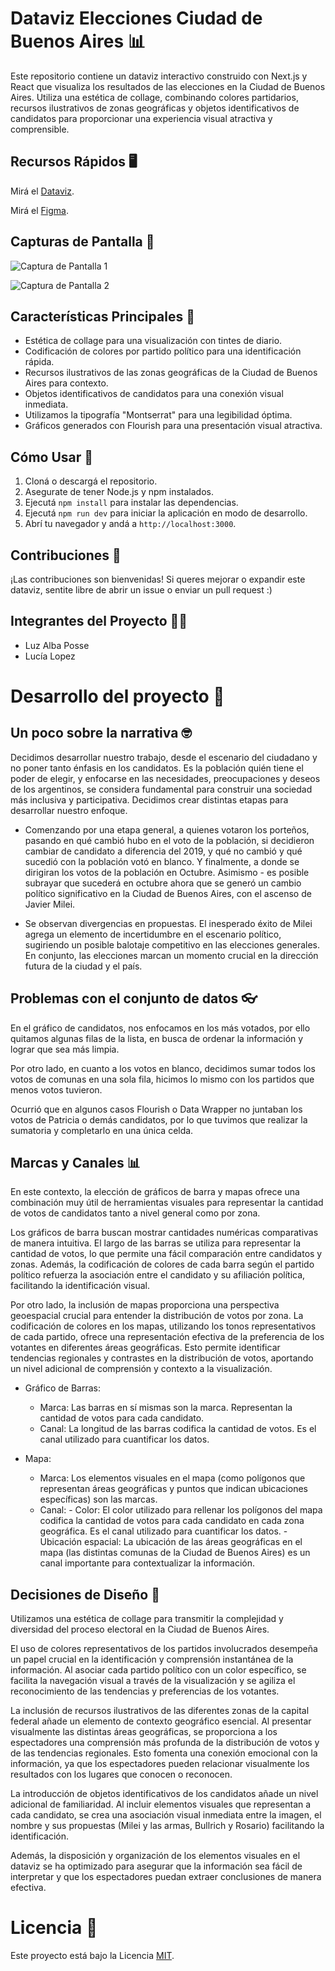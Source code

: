 # Dataviz Elecciones Ciudad de Buenos Aires 📊

Este repositorio contiene un dataviz interactivo construido con Next.js y React que visualiza los resultados de las elecciones en la Ciudad de Buenos Aires. Utiliza una estética de collage, combinando colores partidarios, recursos ilustrativos de zonas geográficas y objetos identificativos de candidatos para proporcionar una experiencia visual atractiva y comprensible.

## Recursos Rápidos 🖥️

Mirá el [Dataviz](https://vd-elecciones-paso-2023.vercel.app/eleccion-portenos).

Mirá el [Figma](https://www.figma.com/file/OJGj9LIlajkbPjwARl5I8i/%C2%BFQu%C3%A9-quieren-los-porte%C3%B1os-para-el-futuro-del-pa%C3%ADs%3F?type=design&node-id=117-2&mode=design).

## Capturas de Pantalla 📸

![Captura de Pantalla 1](https://media.discordapp.net/attachments/1067538761841397861/1153822244972286084/Captura_de_pantalla_2023-09-19_a_las_19.37.13.png?width=1854&height=1112)

![Captura de Pantalla 2](https://media.discordapp.net/attachments/1067538761841397861/1153822245467197600/Captura_de_pantalla_2023-09-19_a_las_19.37.33.png?width=1850&height=1112)

## Características Principales 🌟

- Estética de collage para una visualización con tintes de diario.
- Codificación de colores por partido político para una identificación rápida.
- Recursos ilustrativos de las zonas geográficas de la Ciudad de Buenos Aires para contexto.
- Objetos identificativos de candidatos para una conexión visual inmediata.
- Utilizamos la tipografía "Montserrat" para una legibilidad óptima.
- Gráficos generados con Flourish para una presentación visual atractiva.

## Cómo Usar 🚀

1. Cloná o descargá el repositorio.
2. Asegurate de tener Node.js y npm instalados.
3. Ejecutá `npm install` para instalar las dependencias.
4. Ejecutá `npm run dev` para iniciar la aplicación en modo de desarrollo.
5. Abrí tu navegador y andá a `http://localhost:3000`.

## Contribuciones 🤝

¡Las contribuciones son bienvenidas! Si queres mejorar o expandir este dataviz, sentite libre de abrir un issue o enviar un pull request :)

## Integrantes del Proyecto 👩‍💻

- Luz Alba Posse
- Lucía Lopez

# Desarrollo del proyecto 🔧

## Un poco sobre la narrativa 🤓
Decidimos desarrollar nuestro trabajo, desde el escenario del ciudadano y no poner tanto énfasis en  los candidatos. Es la población quién tiene el poder de elegir, y  enfocarse en las necesidades, preocupaciones y deseos de los argentinos, se considera fundamental para construir una sociedad más inclusiva y participativa.
Decidimos crear distintas etapas para desarrollar nuestro enfoque.

- Comenzando por una etapa general, a quienes votaron los porteños, pasando en qué cambió hubo en el voto de la población, si decidieron cambiar de candidato a diferencia del 2019, y qué no cambió y qué sucedió con la población votó en blanco.  Y finalmente, a donde se dirigiran los votos de la población en Octubre.
Asimismo - es posible subrayar  que sucederá en octubre ahora que se generó  un cambio político significativo en la Ciudad de Buenos Aires, con el ascenso de Javier Milei. 

- Se observan divergencias en propuestas. El inesperado éxito de Milei agrega un elemento de incertidumbre en el escenario político, sugiriendo un posible balotaje competitivo en las elecciones generales. En conjunto, las elecciones marcan un momento crucial en la dirección futura de la ciudad y el país.

## Problemas con el conjunto de datos 👓
En el gráfico de candidatos, nos enfocamos en los más votados, por ello quitamos algunas filas de la lista, en busca de ordenar la información y lograr que sea más limpia.

Por otro lado, en cuanto a los votos en blanco, decidimos sumar todos los votos de comunas en una sola fila, hicimos lo mismo con los partidos que menos votos tuvieron. 

Ocurrió que en algunos casos Flourish o Data Wrapper no juntaban los votos de Patricia o demás candidatos, por lo que tuvimos que realizar la sumatoria y completarlo en una única celda.

## Marcas y Canales 📊
En este contexto, la elección de gráficos de barra y mapas ofrece una combinación muy útil de herramientas visuales para representar la cantidad de votos de candidatos tanto a nivel general como por zona.

Los gráficos de barra buscan mostrar cantidades numéricas comparativas de manera intuitiva. El largo de las barras se utiliza para representar la cantidad de votos, lo que permite una fácil comparación entre candidatos y zonas. Además, la codificación de colores de cada barra según el partido político refuerza la asociación entre el candidato y su afiliación política, facilitando la identificación visual.

Por otro lado, la inclusión de mapas proporciona una perspectiva geoespacial crucial para entender la distribución de votos por zona. La codificación de colores en los mapas, utilizando los tonos representativos de cada partido, ofrece una representación efectiva de la preferencia de los votantes en diferentes áreas geográficas. Esto permite identificar tendencias regionales y contrastes en la distribución de votos, aportando un nivel adicional de comprensión y contexto a la visualización.

- Gráfico de Barras:

  - Marca: Las barras en sí mismas son la marca. Representan la cantidad de votos para cada candidato.
  - Canal: La longitud de las barras codifica la cantidad de votos. Es el canal utilizado para cuantificar los datos.

- Mapa:

  - Marca: Los elementos visuales en el mapa (como polígonos que representan áreas geográficas y puntos que indican ubicaciones específicas) son las marcas.
  - Canal:
        - Color: El color utilizado para rellenar los polígonos del mapa codifica la cantidad de votos para cada candidato en cada zona geográfica. Es el canal utilizado para cuantificar los datos.
        - Ubicación espacial: La ubicación de las áreas geográficas en el mapa (las distintas comunas de la Ciudad de Buenos Aires) es un canal importante para contextualizar la información.

## Decisiones de Diseño 🎨
Utilizamos una estética de collage para transmitir la complejidad y diversidad del proceso electoral en la Ciudad de Buenos Aires. 

El uso de colores representativos de los partidos involucrados desempeña un papel crucial en la identificación y comprensión instantánea de la información. Al asociar cada partido político con un color específico, se facilita la navegación visual a través de la visualización y se agiliza el reconocimiento de las tendencias y preferencias de los votantes.

La inclusión de recursos ilustrativos de las diferentes zonas de la capital federal añade un elemento de contexto geográfico esencial. Al presentar visualmente las distintas áreas geográficas, se proporciona a los espectadores una comprensión más profunda de la distribución de votos y de las tendencias regionales. Esto fomenta una conexión emocional con la información, ya que los espectadores pueden relacionar visualmente los resultados con los lugares que conocen o reconocen. 

La introducción de objetos identificativos de los candidatos añade un nivel adicional de familiaridad. Al incluir elementos visuales que representan a cada candidato, se crea una asociación visual inmediata entre la imagen, el nombre y sus propuestas (Milei y las armas, Bullrich y Rosario) facilitando la identificación.

Además, la disposición y organización de los elementos visuales en el dataviz se ha optimizado para asegurar que la información sea fácil de interpretar y que los espectadores puedan extraer conclusiones de manera efectiva.

# Licencia 📜

Este proyecto está bajo la Licencia [MIT](LICENSE).

